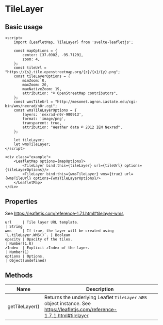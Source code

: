 # TileLayer

## Basic usage

```example height:400
<script>
    import {LeafletMap, TileLayer} from 'svelte-leafletjs';

    const mapOptions = {
        center: [37.0902, -95.7129],
        zoom: 4,
    };
    const tileUrl = "https://{s}.tile.openstreetmap.org/{z}/{x}/{y}.png";
    const tileLayerOptions = {
        minZoom: 0,
        maxZoom: 20,
        maxNativeZoom: 19,
        attribution: "© OpenStreetMap contributors",
    };
    const wmsTileUrl = "http://mesonet.agron.iastate.edu/cgi-bin/wms/nexrad/n0r.cgi";
    const wmsTileLayerOptions = {
        layers: 'nexrad-n0r-900913',
        format: 'image/png',
        transparent: true,
        attribution: "Weather data © 2012 IEM Nexrad",
    };

    let tileLayer;
    let wmsTileLayer;
</script>

<div class="example">
    <LeafletMap options={mapOptions}>
        <TileLayer bind:this={tileLayer} url={tileUrl} options={tileLayerOptions}/>
        <TileLayer bind:this={wmsTileLayer} wms={true} url={wmsTileUrl} options={wmsTileLayerOptions}/>
    </LeafletMap>
</div>
```

## Properties

See https://leafletjs.com/reference-1.7.1.html#tilelayer-wms

```properties
url     | Tile layer URL template.                                      | String
wms     | If true, the layer will be created using `L.tileLayer.WMS()`. | Boolean
opacity | Opacity of the tiles.                                         | Number(1.0)
zIndex  | Explicit zIndex of the layer.                                 | Number(1)
options | Options.                                                      | Object(undefined)
```

## Methods

| Name           | Description                                                                                                              |
| -------------- | ------------------------------------------------------------------------------------------------------------------------ |
| getTileLayer() | Returns the underlying Leaflet `TileLayer.WMS` object instance. See https://leafletjs.com/reference-1.7.1.html#tilelayer |
